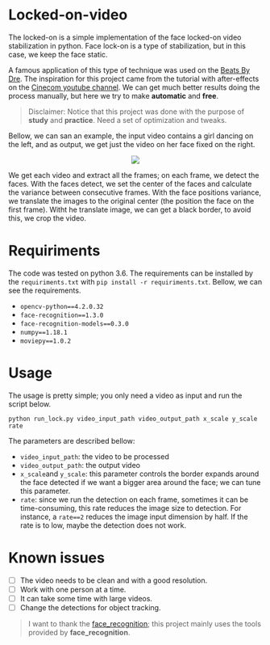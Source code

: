 # Locked-on-video

The locked-on is a simple implementation of the face locked-on video stabilization in python. Face lock-on is a type of stabilization, but in this case, we keep the face static. 

A famous application of this type of technique was used on the [Beats By Dre](https://www.youtube.com/watch?v=Dd1VIeTMGQs). The inspiration for this project came from the tutorial with after-effects on the [Cinecom youtube channel](https://www.youtube.com/watch?v=Z2dTgRbN-3E).  We can get much better results doing the process manually, but here we try to make **automatic** and **free**. 


>Disclaimer: Notice that this project was done with the purpose of **study** and **practice**. Need a set of optimization and tweaks. 

Bellow, we can san an example, the input video contains a girl dancing on the left, and as output, we get just the video on her face fixed on the right.

<p align="center">

  <img  src="joined.gif">

</p>

We get each video and extract all the frames; on each frame, we detect the faces. With the faces detect, we set the center of the faces and calculate the variance between consecutive frames.  With the face positions variance, we translate the images to the original center (the position the face on the first frame). Witht he translate image, we can get a black border, to avoid this, we crop the video.

# Requiriments

The code was tested on python 3.6. The requirements can be installed by the `requiriments.txt` with `pip install -r requiriments.txt`. Bellow, we can see the requirements.

 - `opencv-python==4.2.0.32`
 - `face-recognition==1.3.0`
 - `face-recognition-models==0.3.0`
 - `numpy==1.18.1`
 - `moviepy==1.0.2`

# Usage

The usage is pretty simple; you only need a video as input and run the script below.

`python run_lock.py video_input_path video_output_path x_scale y_scale rate`

The parameters are described bellow:

 - `video_input_path`: the video to be processed
 - `video_output_path`: the output video
 - `x_scale`and `y_scale`: this parameter controls the border expands around the face detected if we want a bigger area around the face; we can tune this parameter.
 - `rate`: since we run the detection on each frame, sometimes it can be time-consuming, this rate reduces the image size to detection. For instance, a `rate==2` reduces the image input dimension by half. If the rate is to low, maybe the detection does not work.
 
# Known issues

 - [ ] The video needs to be clean and with a good resolution. 
 - [ ] Work with one person at a time.
 - [ ] It can take some time with large videos.
 - [ ] Change the detections for object tracking.
 
>I want to thank the [face_recognition](https://github.com/ageitgey/face_recognition); this project mainly uses the tools provided by **face_recognition**. 
